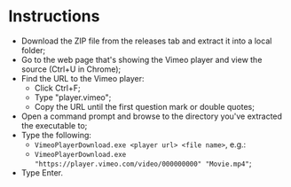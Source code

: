 # Instructions

* Download the ZIP file from the releases tab and extract it into a local folder;
* Go to the web page that's showing the Vimeo player and view the source (Ctrl+U in Chrome);
* Find the URL to the Vimeo player:
  * Click Ctrl+F;
  * Type "player.vimeo";
  * Copy the URL until the first question mark or double quotes;
* Open a command prompt and browse to the directory you've extracted the executable to;
* Type the following:
  * `VimeoPlayerDownload.exe <player url> <file name>`, e.g.:
  * `VimeoPlayerDownload.exe "https://player.vimeo.com/video/000000000" "Movie.mp4"`;
* Type Enter.
